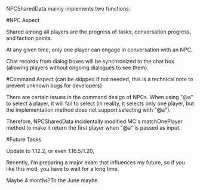 NPCSharedData mainly implements two functions:

#NPC Aspect

Shared among all players are the progress of tasks, conversation progress, and faction points.

At any given time, only one player can engage in conversation with an NPC.

Chat records from dialog boxes will be synchronized to the chat box (allowing players without ongoing dialogues to see them).

#Command Aspect (can be skipped if not needed, this is a technical note to prevent unknown bugs for developers)

There are certain issues in the command design of NPCs. When using "@a" to select a player, it will fail to select (in reality, it selects only one player, but the implementation method does not support selecting with "@a").

Therefore, NPCSharedData incidentally modified MC's matchOnePlayer method to make it return the first player when "@a" is passed as input.

#Future Tasks

Update to 1.12.2, or even 1.16.5/1.20,

Recently, I'm preparing a major exam that influences my future, so if you like this mod, you have to wait for a long time.

Maybe 4 months?To the June maybe.
